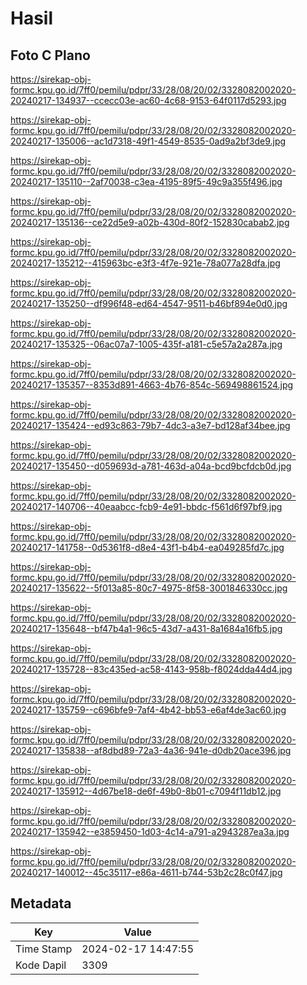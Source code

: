 # Hasil

## Foto C Plano

https://sirekap-obj-formc.kpu.go.id/7ff0/pemilu/pdpr/33/28/08/20/02/3328082002020-20240217-134937--ccecc03e-ac60-4c68-9153-64f0117d5293.jpg

https://sirekap-obj-formc.kpu.go.id/7ff0/pemilu/pdpr/33/28/08/20/02/3328082002020-20240217-135006--ac1d7318-49f1-4549-8535-0ad9a2bf3de9.jpg

https://sirekap-obj-formc.kpu.go.id/7ff0/pemilu/pdpr/33/28/08/20/02/3328082002020-20240217-135110--2af70038-c3ea-4195-89f5-49c9a355f496.jpg

https://sirekap-obj-formc.kpu.go.id/7ff0/pemilu/pdpr/33/28/08/20/02/3328082002020-20240217-135136--ce22d5e9-a02b-430d-80f2-152830cabab2.jpg

https://sirekap-obj-formc.kpu.go.id/7ff0/pemilu/pdpr/33/28/08/20/02/3328082002020-20240217-135212--415963bc-e3f3-4f7e-921e-78a077a28dfa.jpg

https://sirekap-obj-formc.kpu.go.id/7ff0/pemilu/pdpr/33/28/08/20/02/3328082002020-20240217-135250--df996f48-ed64-4547-9511-b46bf894e0d0.jpg

https://sirekap-obj-formc.kpu.go.id/7ff0/pemilu/pdpr/33/28/08/20/02/3328082002020-20240217-135325--06ac07a7-1005-435f-a181-c5e57a2a287a.jpg

https://sirekap-obj-formc.kpu.go.id/7ff0/pemilu/pdpr/33/28/08/20/02/3328082002020-20240217-135357--8353d891-4663-4b76-854c-569498861524.jpg

https://sirekap-obj-formc.kpu.go.id/7ff0/pemilu/pdpr/33/28/08/20/02/3328082002020-20240217-135424--ed93c863-79b7-4dc3-a3e7-bd128af34bee.jpg

https://sirekap-obj-formc.kpu.go.id/7ff0/pemilu/pdpr/33/28/08/20/02/3328082002020-20240217-135450--d059693d-a781-463d-a04a-bcd9bcfdcb0d.jpg

https://sirekap-obj-formc.kpu.go.id/7ff0/pemilu/pdpr/33/28/08/20/02/3328082002020-20240217-140706--40eaabcc-fcb9-4e91-bbdc-f561d6f97bf9.jpg

https://sirekap-obj-formc.kpu.go.id/7ff0/pemilu/pdpr/33/28/08/20/02/3328082002020-20240217-141758--0d5361f8-d8e4-43f1-b4b4-ea049285fd7c.jpg

https://sirekap-obj-formc.kpu.go.id/7ff0/pemilu/pdpr/33/28/08/20/02/3328082002020-20240217-135622--5f013a85-80c7-4975-8f58-3001846330cc.jpg

https://sirekap-obj-formc.kpu.go.id/7ff0/pemilu/pdpr/33/28/08/20/02/3328082002020-20240217-135648--bf47b4a1-96c5-43d7-a431-8a1684a16fb5.jpg

https://sirekap-obj-formc.kpu.go.id/7ff0/pemilu/pdpr/33/28/08/20/02/3328082002020-20240217-135728--83c435ed-ac58-4143-958b-f8024dda44d4.jpg

https://sirekap-obj-formc.kpu.go.id/7ff0/pemilu/pdpr/33/28/08/20/02/3328082002020-20240217-135759--c696bfe9-7af4-4b42-bb53-e6af4de3ac60.jpg

https://sirekap-obj-formc.kpu.go.id/7ff0/pemilu/pdpr/33/28/08/20/02/3328082002020-20240217-135838--af8dbd89-72a3-4a36-941e-d0db20ace396.jpg

https://sirekap-obj-formc.kpu.go.id/7ff0/pemilu/pdpr/33/28/08/20/02/3328082002020-20240217-135912--4d67be18-de6f-49b0-8b01-c7094f11db12.jpg

https://sirekap-obj-formc.kpu.go.id/7ff0/pemilu/pdpr/33/28/08/20/02/3328082002020-20240217-135942--e3859450-1d03-4c14-a791-a2943287ea3a.jpg

https://sirekap-obj-formc.kpu.go.id/7ff0/pemilu/pdpr/33/28/08/20/02/3328082002020-20240217-140012--45c35117-e86a-4611-b744-53b2c28c0f47.jpg


## Metadata

| Key        | Value               |
| ---------- | ------------------- |
| Time Stamp | 2024-02-17 14:47:55 |
| Kode Dapil | 3309                |



